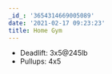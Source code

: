 ```yaml
---
_id_: '3654314669005089'
date: '2021-02-17 09:23:23'
title: Home Gym
---
```


- Deadlift: 3x5@245lb
- Pullups: 4x5
